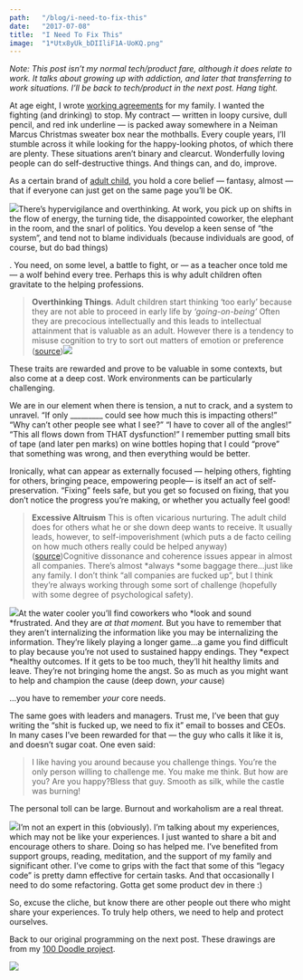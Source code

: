 ```yaml
---
path:	"/blog/i-need-to-fix-this"
date:	"2017-07-08"
title:	"I Need To Fix This"
image:	"1*Utx8yUk_bDIIliF1A-UoKQ.png"
---
```


*Note: This post isn’t my normal tech/product fare, although it does relate to work. It talks about growing up with addiction, and later that transferring to work situations. I’ll be back to tech/product in the next post. Hang tight.*

At age eight, I wrote [working agreements](https://www.uvm.edu/sites/default/files/working-agreements-defined.pdf) for my family. I wanted the fighting (and drinking) to stop. My contract — written in loopy cursive, dull pencil, and red ink underline — is packed away somewhere in a Neiman Marcus Christmas sweater box near the mothballs. Every couple years, I’ll stumble across it while looking for the happy-looking photos, of which there are plenty. These situations aren’t binary and clearcut. Wonderfully loving people can do self-destructive things. And things can, and do, improve.

As a certain brand of [adult child](http://www.michaelsamsel.com/Content/Individuals/adult_child_syndrome.html), you hold a core belief — fantasy, almost — that if everyone can just get on the same page you’ll be OK.

![](/images/1*Utx8yUk_bDIIliF1A-UoKQ.png)There’s hypervigilance and overthinking. At work, you pick up on shifts in the flow of energy, the turning tide, the disappointed coworker, the elephant in the room, and the snarl of politics. You develop a keen sense of “the system”, and tend not to blame individuals (because individuals are good, of course, but do bad things)

. You need, on some level, a battle to fight, or — as a teacher once told me — a wolf behind every tree. Perhaps this is why adult children often gravitate to the helping professions.


> **Overthinking Things**. Adult children start thinking ‘too early’ because they are not able to proceed in early life by *‘going-on-being’* Often they are precocious intellectually and this leads to intellectual attainment that is valuable as an adult. However there is a tendency to misuse cognition to try to sort out matters of emotion or preference ([source](http://www.michaelsamsel.com/Content/Individuals/adult_child_syndrome.html))![](/images/1*e9IJuPOAi5Qh0_lFvm24ZA.png)

These traits are rewarded and prove to be valuable in some contexts, but also come at a deep cost. Work environments can be particularly challenging.

We are in our element when there is tension, a nut to crack, and a system to unravel. “If only \_\_\_\_\_\_\_\_\_ could see how much this is impacting others!” “Why can’t other people see what I see?” “I have to cover all of the angles!” “This all flows down from THAT dysfunction!” I remember putting small bits of tape (and later pen marks) on wine bottles hoping that I could “prove” that something was wrong, and then everything would be better.

Ironically, what can appear as externally focused — helping others, fighting for others, bringing peace, empowering people— is itself an act of self-preservation. “Fixing” feels safe, but you get so focused on fixing, that you don’t notice the progress you’re making, or whether you actually feel good!


> **Excessive Altruism** This is often vicarious nurturing. The adult child does for others what he or she down deep wants to receive. It usually leads, however, to self-impoverishment (which puts a de facto ceiling on how much others really could be helped anyway) ([source](http://www.michaelsamsel.com/Content/Individuals/adult_child_syndrome.html))Cognitive dissonance and coherence issues appear in almost all companies. There’s almost *always *some baggage there…just like any family. I don’t think “all companies are fucked up”, but I think they’re always working through some sort of challenge (hopefully with some degree of psychological safety).

![](/images/1*_WyVOoaKFO60jjNqz9ys4A.png)At the water cooler you’ll find coworkers who *look and sound *frustrated. And they are *at that moment.* But you have to remember that they aren’t internalizing the information like you may be internalizing the information. They’re likely playing a longer game…a game you find difficult to play because you’re not used to sustained happy endings. They *expect *healthy outcomes. If it gets to be too much, they’ll hit healthy limits and leave. They’re not bringing home the angst. So as much as you might want to help and champion the cause (deep down, *your* cause)

…you have to remember *your* core needs.

The same goes with leaders and managers. Trust me, I’ve been that guy writing the “shit is fucked up, we need to fix it” email to bosses and CEOs. In many cases I’ve been rewarded for that — the guy who calls it like it is, and doesn’t sugar coat. One even said:


> I like having you around because you challenge things. You’re the only person willing to challenge me. You make me think. But how are you? Are you happy?Bless that guy. Smooth as silk, while the castle was burning!

The personal toll can be large. Burnout and workaholism are a real threat.

![](/images/1*C9fE6clKqGjCgp9bGWXnOQ.png)I’m not an expert in this (obviously). I’m talking about my experiences, which may not be like your experiences. I just wanted to share a bit and encourage others to share. Doing so has helped me. I’ve benefited from support groups, reading, meditation, and the support of my family and significant other. I’ve come to grips with the fact that some of this “legacy code” is pretty damn effective for certain tasks. And that occasionally I need to do some refactoring. Gotta get some product dev in there :)



So, excuse the cliche, but know there are other people out there who might share your experiences. To truly help others, we need to help and protect ourselves.

Back to our original programming on the next post. These drawings are from my [100 Doodle project](https://medium.com/personal-growth/10-things-i-learned-by-doodling-for-100-days-straight-a802753c5a25).

![](/images/1*5QwOZxKi2TFmjDcSq4-YKw.png)